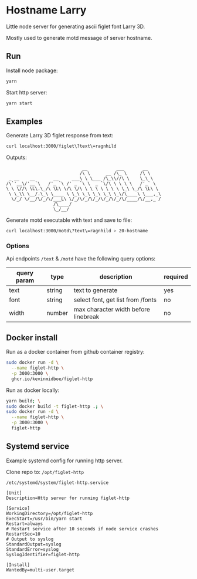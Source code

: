 # Hostname Larry

Little node server for generating ascii figlet font Larry 3D.

Mostly used to generate motd message of server hostname.

## Run

Install node package:

```bash
yarn
```

Start http server:

```bash
yarn start
```

## Examples

Generate Larry 3D figlet response from text:

```bash
curl localhost:3000/figlet\?text\=ragnhild
```

Outputs:
```
                             __           ___       __     
                            /\ \      __ /\_ \     /\ \    
 _ __    __       __     ___\ \ \___ /\_\\//\ \    \_\ \   
/\`'__\/'__`\   /'_ `\ /' _ `\ \  _ `\/\ \ \ \ \   /'_` \  
\ \ \//\ \L\.\_/\ \L\ \/\ \/\ \ \ \ \ \ \ \ \_\ \_/\ \L\ \ 
 \ \_\\ \__/.\_\ \____ \ \_\ \_\ \_\ \_\ \_\/\____\ \___,_\
  \/_/ \/__/\/_/\/___L\ \/_/\/_/\/_/\/_/\/_/\/____/\/__,_ /
                  /\____/                                  
                  \_/__/
```

Generate motd executable with text and save to file:

```bash
curl localhost:3000/motd\?text\=ragnhild > 20-hostname
```

### Options
Api endpoints `/text` & `/motd` have the following query options:

| query param | type   | description                          | required |
|-------------|--------|--------------------------------------|----------|
| text        | string | text to generate                     | yes      |
| font        | string | select font, get list from /fonts    | no       |
| width       | number | max character width before linebreak | no       |

## Docker install

Run as a docker container from github container registry:

```bash
sudo docker run -d \
  --name figlet-http \
  -p 3000:3000 \
  ghcr.io/kevinmidboe/figlet-http
```

Run as docker locally:
```bash
yarn build; \
sudo docker build -t figlet-http .; \
sudo docker run -d \
  --name figlet-http \
  -p 3000:3000 \
  figlet-http
```


## Systemd service

Example systemd config for running http server.

Clone repo to: `/opt/figlet-http`


`/etc/systemd/system/figlet-http.service`

```
[Unit]
Description=Http server for running figlet-http

[Service]
WorkingDirectory=/opt/figlet-http
ExecStart=/usr/bin/yarn start
Restart=always
# Restart service after 10 seconds if node service crashes
RestartSec=10
# Output to syslog
StandardOutput=syslog
StandardError=syslog
SyslogIdentifier=figlet-http

[Install]
WantedBy=multi-user.target
```
